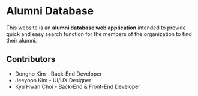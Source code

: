 # Alumni Database 
This website is an **alumni database web application** intended to provide quick and easy search function for the members of the organization to find their alumni.


## Contributors
- Dongho Kim - Back-End Developer
- Jeeyoon Kim - UI/UX Designer
- Kyu Hwan Choi - Back-End & Front-End Developer
